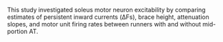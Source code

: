 This study investigated soleus motor neuron excitability by comparing estimates of persistent inward currents (ΔFs), brace height, attenuation slopes, and motor unit firing rates between runners with and without mid-portion AT.
